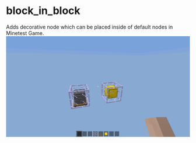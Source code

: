 # block_in_block
Adds decorative node which can be placed inside of default nodes in Minetest Game.
![Preview](https://github.com/TumeniNodes/block_in_block/blob/master/screenshot.png)
